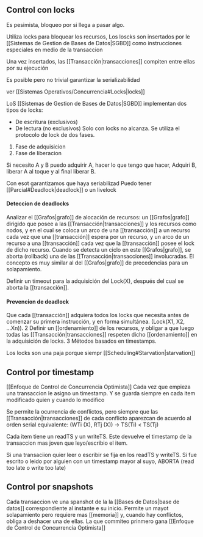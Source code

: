 ## Control con locks
Es pesimista, bloqueo por si llega a pasar algo.

Utiliza locks para bloquear los recursos, Los loscks son insertados por le [[Sistemas de Gestion de Bases de Datos|SGBD]] como instrucciones especiales en medio de la transaccion 

Una vez insertados, las [[Transacción|transacciones]] compiten entre ellas por su ejecución

Es posible pero no trivial garantizar la serializabilidad

ver [[Sistemas Operativos/Concurrencia#Locks|locks]]

LoS [[Sistemas de Gestion de Bases de Datos|SGBD]] implementan dos tipos de locks: 
-  De escritura (exclusivos)
- De lectura (no exclusivos)
Solo con locks no alcanza. Se utiliza el protocolo de lock de dos fases.
1. Fase de adquisicion 
2. Fase de liberacion 

Si necesito A y B puedo adquirir A, hacer lo que tengo que hacer, Adquiri B, liberar A al toque y al final liberar B.

Con esot garantizamos que haya seriabilizad
Puedo tener [[Parcial#Deadlock|deadlock]] o un livelock

#### Deteccion de deadlocks

Analizar el [[Grafos|grafo]] de alocación de recursos: un [[Grafos|grafo]] dirigido que posee a las [[Transacción|transacciones]] y los recursos como nodos, y en el cual se coloca un arco de una [[transacción]] a un recurso cada vez que una [[transacción]] espera por un recurso, y un arco de un recurso a una [[transacción]] cada vez que la [[transacción]] posee el lock de dicho recurso. Cuando se detecta un ciclo en este [[Grafos|grafo]], se aborta (rollback) una de las [[Transacción|transacciones]] involucradas. El concepto es muy similar al del [[Grafos|grafo]] de precedencias para un solapamiento.

Definir un timeout para la adquisición del Lock(X), después del cual se aborta la [[transacción]].


#### Prevencion de deadlock 
Que cada [[transacción]] adquiera todos los locks que necesita antes de comenzar su primera instrucción, y en forma simultánea. (Lock(X1, X2, ...Xn)). 2 Definir un [[ordenamiento]] de los recursos, y obligar a que luego todas las [[Transacción|transacciones]] respeten dicho [[ordenamiento]] en la adquisición de locks. 3 Métodos basados en timestamps.

Los locks son una paja porque siempr [[Scheduling#Starvation|starvation]] 
## Control por timestamp 
[[Enfoque de Control de Concurrencia Optimista]]
Cada vez que empieza una transaccion le asigno un timestamp. Y se guarda siempre en cada item modificado quien y cuando lo modifico

Se permite la ocurrencia de conflictos, pero siempre que las [[Transacción|transacciones]] de cada conflicto aparezcan de acuerdo al orden serial equivalente: (WTi (X), RTj (X)) → TS(Ti) < TS(Tj)

Cada item tiene un readTS y un writeTS. Este devuelve el timestamp de la transaccion mas joven que leyo/escribio el item.

Si una transaciion quier leer o escribir se fija en los readTS y writeTS. Si fue escrito o leido por alguien con un timestamp mayor al suyo, ABORTA (read too late o write too late)
## Control por snapshots

Cada transaccion ve una spanshot de la la [[Bases de Datos|base de datos]] correspondiente al instante e su inicio. 
Permite un mayot solapamiento pero requiere mas [[memoria]] y, cuando hay conflictos, obliga a deshacer una de ellas. La que commiteo prinmero gana
[[Enfoque de Control de Concurrencia Optimista]]